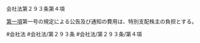 会社法第２９３条第４項

[第一項](会社法＿＿＿＿第２９３条第１項)第一号の規定による公告及び通知の費用は、特別支配株主の負担とする。

#会社法
#会社法/第２９３条
#会社法/第２９３条/第４項

